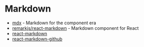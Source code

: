 # Markdown

- [mdx](https://github.com/mdx-js/mdx) - Markdown for the component era
- [remarkjs/react-markdown](https://github.com/remarkjs/react-markdown) - Markdown component for React
- [react-markdown](https://github.com/rexxars/react-markdown)
- [react-markdown-github](https://github.com/godaddy/react-markdown-github)

